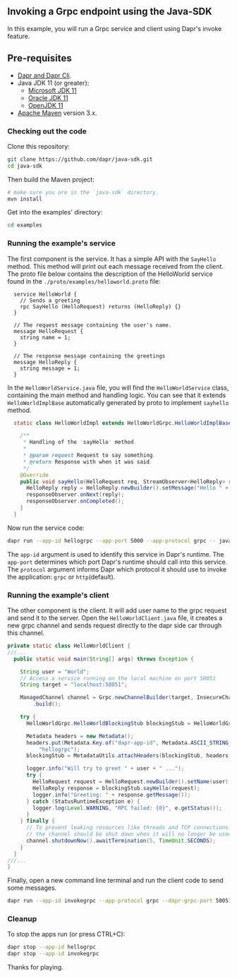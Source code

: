 ## Invoking a Grpc endpoint using the Java-SDK

In this example, you will run a Grpc service and client using Dapr's invoke feature.

## Pre-requisites

* [Dapr and Dapr Cli](https://docs.dapr.io/getting-started/install-dapr/).
* Java JDK 11 (or greater):
    * [Microsoft JDK 11](https://docs.microsoft.com/en-us/java/openjdk/download#openjdk-11)
    * [Oracle JDK 11](https://www.oracle.com/technetwork/java/javase/downloads/index.html#JDK11)
    * [OpenJDK 11](https://jdk.java.net/11/)
* [Apache Maven](https://maven.apache.org/install.html) version 3.x.

### Checking out the code

Clone this repository:

```sh
git clone https://github.com/dapr/java-sdk.git
cd java-sdk
```

Then build the Maven project:

```sh
# make sure you are in the `java-sdk` directory.
mvn install
```

Get into the examples' directory:
```sh
cd examples
```

### Running the example's service

The first component is the service. It has a simple API with the `SayHello` method. This method will print out each message received from the client. The proto file below contains the description of the HelloWorld service found in the `./proto/examples/helloworld.proto` file:

```text
  service HelloWorld {
    // Sends a greeting
    rpc SayHello (HelloRequest) returns (HelloReply) {}
  }

  // The request message containing the user's name.
  message HelloRequest {
    string name = 1;
  }

  // The response message containing the greetings
  message HelloReply {
    string message = 1;
  }
```

In the `HelloWorldService.java` file, you will find the `HelloWorldService` class, containing the main method and handling logic. You can see that it extends  `HelloWorldImplBase` automatically generated by proto to implement `sayhello` method.

```java
  static class HelloWorldImpl extends HelloWorldGrpc.HelloWorldImplBase {

    /**
     * Handling of the 'sayHello' method.
     *
     * @param request Request to say something.
     * @return Response with when it was said.
     */
    @Override
    public void sayHello(HelloRequest req, StreamObserver<HelloReply> responseObserver) {
      HelloReply reply = HelloReply.newBuilder().setMessage("Hello " + req.getName()).build();
      responseObserver.onNext(reply);
      responseObserver.onCompleted();
    }
  }
```

Now run the service code:

<!-- STEP
name: Run demo service
expected_stdout_lines:
  - '== APP == INFO: greet to World'
background: true
sleep: 1
-->

```bash
dapr run --app-id hellogrpc --app-port 5000 --app-protocol grpc -- java -jar target/dapr-java-sdk-examples-exec.jar io.dapr.examples.invoke.grpc.HelloWorldService -p 5000
```

<!-- END_STEP -->

The `app-id` argument is used to identify this service in Dapr's runtime. The `app-port` determines which port Dapr's runtime should call into this service.  The `protocol` argument informs Dapr which protocol it should use to invoke the application: `grpc` or `http`(default).

### Running the example's client

The other component is the client. It will add user name to the grpc request and send it to the server. Open the `HelloWorldClient.java` file, it creates a new grpc channel and sends request directly to the dapr side car through this channel.

```java
private static class HelloWorldClient {
///...
  public static void main(String[] args) throws Exception {

    String user = "World";
    // Access a service running on the local machine on port 50051
    String target = "localhost:50051";

    ManagedChannel channel = Grpc.newChannelBuilder(target, InsecureChannelCredentials.create())
        .build();

    try {
      HelloWorldGrpc.HelloWorldBlockingStub blockingStub = HelloWorldGrpc.newBlockingStub(channel);

      Metadata headers = new Metadata();
      headers.put(Metadata.Key.of("dapr-app-id", Metadata.ASCII_STRING_MARSHALLER),
          "hellogrpc");
      blockingStub = MetadataUtils.attachHeaders(blockingStub, headers);

      logger.info("Will try to greet " + user + " ...");
      try {
        HelloRequest request = HelloRequest.newBuilder().setName(user).build();
        HelloReply response = blockingStub.sayHello(request);
        logger.info("Greeting: " + response.getMessage());
      } catch (StatusRuntimeException e) {
        logger.log(Level.WARNING, "RPC failed: {0}", e.getStatus());
      }
    } finally {
      // To prevent leaking resources like threads and TCP connections
      // the channel should be shut down when it will no longer be used.
      channel.shutdownNow().awaitTermination(5, TimeUnit.SECONDS);
    }
  }
///...
}
```

Finally, open a new command line terminal and run the client code to send some messages.

<!-- STEP
name: Run demo client
expected_stdout_lines:
  - '== APP == INFO: Will try to greet World ...'
  - '== APP == INFO: Greeting: Hello World'
background: true
sleep: 10
-->

```bash
dapr run --app-id invokegrpc --app-protocol grpc --dapr-grpc-port 50051 -- java -jar target/dapr-java-sdk-examples-exec.jar io.dapr.examples.invoke.grpc.HelloWorldClient
```

<!-- END_STEP -->

### Cleanup

To stop the apps run (or press CTRL+C):

<!-- STEP
name: Cleanup
-->

```bash
dapr stop --app-id hellogrpc
dapr stop --app-id invokegrpc
```

<!-- END_STEP -->

Thanks for playing.

